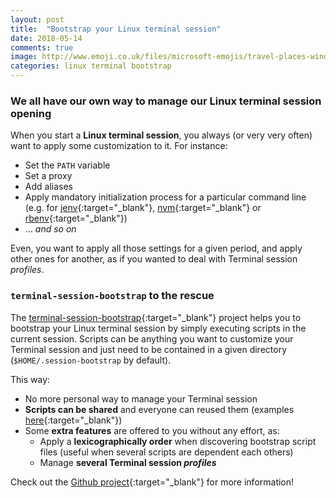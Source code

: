 ```yaml
---
layout: post
title:  "Bootstrap your Linux terminal session"
date: 2018-05-14
comments: true
image: http://www.emoji.co.uk/files/microsoft-emojis/travel-places-windows10/10412-rocket.png
categories: linux terminal bootstrap
---
```


### We all have our own way to manage our Linux terminal session opening

When you start a **Linux terminal session**, you always (or very very often) want to apply some customization to it. For instance:
- Set the `PATH` variable
- Set a proxy
- Add aliases
- Apply mandatory initialization process for a particular command line (e.g. for [jenv][jenv]{:target="_blank"}, [nvm][nvm]{:target="_blank"} or [rbenv][rbenv]{:target="_blank"})
- ... _and so on_ 

Even, you want to apply all those settings for a given period, and apply other ones for another, as if you wanted to deal with Terminal session _profiles_.  

### `terminal-session-bootstrap` to the rescue

The [terminal-session-bootstrap]{:target="_blank"} project helps you to bootstrap your Linux terminal session by simply executing scripts in the current session. Scripts can be anything you want to customize your Terminal session and just need to be contained in a given directory (`$HOME/.session-bootstrap` by default).

This way:
- No more personal way to manage your Terminal session
- **Scripts can be shared** and everyone can reused them (examples [here][terminal-session-bootstrap-scripts]{:target="_blank"})
- Some **extra features** are offered to you without any effort, as:
    - Apply a **lexicographically order** when discovering bootstrap script files (useful when several scripts are dependent each others)
    - Manage **several Terminal session _profiles_**

Check out the [Github project][terminal-session-bootstrap]{:target="_blank"} for more information!

[terminal-session-bootstrap]: https://github.com/abourdon/terminal-session-bootstrap
[terminal-session-bootstrap-scripts]: https://github.com/abourdon/terminal-session-bootstrap/tree/master/session-bootstrap
[jenv]: http://www.jenv.be
[nvm]: https://github.com/creationix/nvm
[rbenv]: https://github.com/rbenv/rbenv